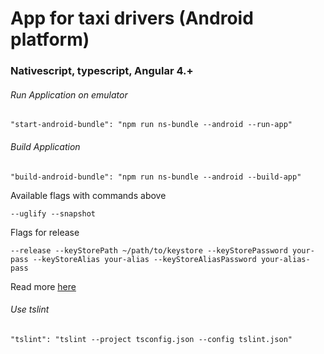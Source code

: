 # App for taxi drivers (Android platform)

### Nativescript, typescript, Angular 4.+

###### Run Application on emulator
``` 
"start-android-bundle": "npm run ns-bundle --android --run-app"
```
###### Build Application
```
"build-android-bundle": "npm run ns-bundle --android --build-app"
```
Available flags with commands above 
```
--uglify --snapshot
```
Flags for release 
```
--release --keyStorePath ~/path/to/keystore --keyStorePassword your-pass --keyStoreAlias your-alias --keyStoreAliasPassword your-alias-pass
```
Read more [here](https://docs.nativescript.org/angular/best-practices/bundling-with-webpack)

###### Use tslint
```
"tslint": "tslint --project tsconfig.json --config tslint.json"
```

